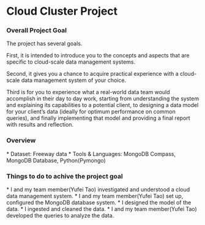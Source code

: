 # Cloud Cluster Project

<h3>Overall Project Goal</h3>

The project has several goals.

First, it is intended to introduce you to the concepts and aspects that are specific to cloud-scale data management systems. 

Second, it gives you a chance to acquire practical experience with a cloud-scale data management system of your choice. 

Third is for you to experience what a real-world data team would accomplish in their day to day work, starting from understanding the system and explaining its capabilities to a potential client, to designing a data model for your client’s data (ideally for optimum performance on common queries), and finally implementing that model and providing a final report with results and reflection. 

<h3>Overview</h3>
 * Dataset: Freeway data
 * Tools & Languages: MongoDB Compass, MongoDB Database, Python(Pymongo)

<h3>Things to do to achive the project goal</h3>
* I and my team member(Yufei Tao) investigated and understood a cloud data management system.
* I and my team member(Yufei Tao) set up, configured the MongoDB database system.
* I designed the model of the data.
* I ingested and cleaned the data.
* I and my team member(Yufei Tao) developed the queries to analyze the data.



